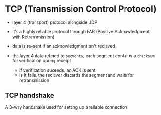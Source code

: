 # TCP (Transmission Control Protocol)

- layer 4 (transport) protocol alongside UDP

- it's a highly reliable protocol through PAR (Positive Acknowledgment with Retransmission)

- data is re-sent if an acknowledgment isn't recieved

- the layer 4 data refered to `segments`, each segment contains a `checksum` for verification upong receipt
  - if verification suceeds, an ACK is sent
  - is it fails, the reciever discards the segment and waits for retransmission

## TCP handshake

A 3-way handshake used for setting up a reliable connection
